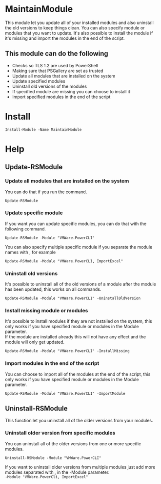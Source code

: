 # MaintainModule
This module let you update all of your installed modules and also uninstall the old versions to keep things clean.
You can also specify module or modules that you want to update. It's also possible to install the module if it's missing and import the modules in the end of the script.

## This module can do the following
- Checks so TLS 1.2 are used by PowerShell
- Making sure that PSGallery are set as trusted
- Update all modules that are installed on the system
- Update specified modules
- Uninstall old versions of the modules
- If specified module are missing you can choose to install it
- Import specified modules in the end of the script

# Install
```
Install-Module -Name MaintainModule
```

# Help
## Update-RSModule
### Update all modules that are installed on the system
You can do that if you run the command.  
````
Update-RSModule
````

### Update specific module
If you want you can update specific modules, you can do that with the following command.  
````
Update-RSModule -Module "VMWare.PowerCLI"
````
You can also specify multiple specific module if you separate the module names with , for example
````
Update-RSModule -Module "VMWare.PowerCLI, ImportExcel"
````

### Uninstall old versions
It's possible to uninstall all of the old versions of a module after the module has been updated, this works on all commands.
````
Update-RSModule -Module "VMWare.PowerCLI" -UninstallOldVersion
````

### Install missing module or modules
It's possible to install modules if they are not installed on the system, this only works if you have specified module or modules in the Module parameter.  
If the module are installed already this will not have any effect and the module will only get updated.
````
Update-RSModule -Module "VMWare.PowerCLI" -InstallMissing
````

### Import modules in the end of the script
You can choose to import all of the modules at the end of the script, this only works if you have specified module or modules in the Module parameter.
````
Update-RSModule -Module "VMWare.PowerCLI" -ImportModule
````

## Uninstall-RSModule
This function let you uninstall all of the older versions from your modules.
### Uninstall older version from specific modules
You can uninstall all of the older versions from one or more specific modules.
````
Uninstall-RSModule -Module "VMWare.PowerCLI"
````
If you want to uninstall older versions from multiple modules just add more modules separated with , in the -Module parameter.  
```-Module "VMWare.PowerCli, ImportExcel"```
